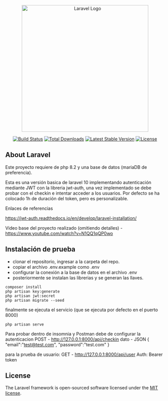 <p align="center"><a href="https://laravel.com" target="_blank"><img src="https://raw.githubusercontent.com/laravel/art/master/logo-lockup/5%20SVG/2%20CMYK/1%20Full%20Color/laravel-logolockup-cmyk-red.svg" width="400" alt="Laravel Logo"></a></p>

<p align="center">
<a href="https://github.com/laravel/framework/actions"><img src="https://github.com/laravel/framework/workflows/tests/badge.svg" alt="Build Status"></a>
<a href="https://packagist.org/packages/laravel/framework"><img src="https://img.shields.io/packagist/dt/laravel/framework" alt="Total Downloads"></a>
<a href="https://packagist.org/packages/laravel/framework"><img src="https://img.shields.io/packagist/v/laravel/framework" alt="Latest Stable Version"></a>
<a href="https://packagist.org/packages/laravel/framework"><img src="https://img.shields.io/packagist/l/laravel/framework" alt="License"></a>
</p>

## About Laravel
Este proyecto requiere de php 8.2 y una base de datos (mariaDB de preferencia).

Esta es una versión basica de laravel 10 implementando autenticación mediante JWT con la libreria jwt-auth, una vez implementado se debe probar con el checkin e intentar acceder a los usuarios. Por defecto se ha colocado 1h de duración del token, pero es personalizable.

Enlaces de referencias


https://jwt-auth.readthedocs.io/en/develop/laravel-installation/

Video base del proyecto realizado (omitiendo detalles) - 
https://www.youtube.com/watch?v=N1QQ1qQP0wo


## Instalación de prueba

* clonar el repositorio, ingresar a la carpeta del repo.
* copiar el archivo .env.example como .env 
* configurar la conexión a la base de datos en el archivo .env
* posteriormente se instalan las librerias y se generan las llaves.

```
composer install
php artisan key:generate
php artisan jwt:secret
php artisan migrate --seed   
```

finalmente se ejecuta el servicio (que se ejecuta por defecto en el puerto 8000)
```
php artisan serve
```

Para probar dentro de insomnia y Postman debe de configurar la autenticacion
POST - http://127.0.0.1:8000/api/checkin
dato - JSON 
{
	"email":"test@test.com",
	"password":"test.com"
}

para la prueba de usuario:
GET - http://127.0.0.1:8000/api/user
Auth: Bearer token
## License

The Laravel framework is open-sourced software licensed under the [MIT license](https://opensource.org/licenses/MIT).
